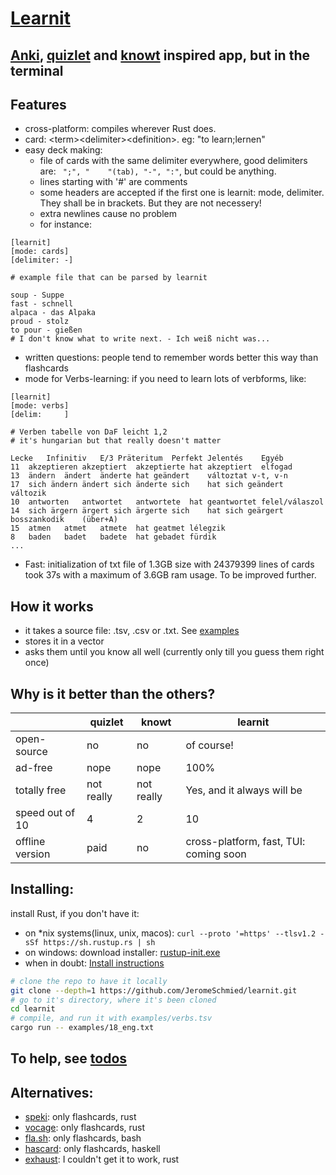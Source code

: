 # [Learnit](https://github.com/JeromeSchmied/learnit)

## [Anki](https://ankiweb.net), [quizlet](https://quizlet.com) and [knowt](https://knowt.com) inspired app, but in the terminal

## Features
- cross-platform: compiles wherever Rust does.
- card: \<term>\<delimiter>\<definition>. eg: "to learn;lernen"
- easy deck making:
    +  file of cards with the same delimiter everywhere, good delimiters are: ` ";", "    "(tab), "-", ":"`, but could be anything.
    +  lines starting with '#' are comments
    +  some headers are accepted if the first one is learnit: mode, delimiter. They shall be in brackets. But they are not necessery!
    +  extra newlines cause no problem
    +  for instance: 
```text
[learnit]
[mode: cards]
[delimiter: -]

# example file that can be parsed by learnit

soup - Suppe
fast - schnell
alpaca - das Alpaka
proud - stolz
to pour - gießen
# I don't know what to write next. - Ich weiß nicht was...
```
- written questions: people tend to remember words better this way than flashcards
- mode for Verbs-learning: if you need to learn lots of verbforms, like:
```
[learnit]
[mode: verbs]
[delim: 	]

# Verben tabelle von DaF leicht 1,2
# it's hungarian but that really doesn't matter

Lecke	Infinitiv	E/3	Präteritum	Perfekt	Jelentés	Egyéb
11	akzeptieren	akzeptiert	akzeptierte	hat akzeptiert	elfogad	
13	ändern	ändert	änderte	hat geändert	változtat v-t, v-n	
17	sich ändern	ändert sich	änderte sich	hat sich geändert	változik	
10	antworten	antwortet	antwortete	hat geantwortet	felel/válaszol	
14	sich ärgern	ärgert sich	ärgerte sich	hat sich geärgert	bosszankodik	(über+A)
15	atmen	atmet	atmete	hat geatmet	lélegzik	
8	baden	badet	badete	hat gebadet	fürdik
...
```
- Fast: initialization of txt file of 1.3GB size with 24379399 lines of cards took 37s with a maximum of 3.6GB ram usage. To be improved further.

## How it works
- it takes a source file: .tsv, .csv or .txt. See [examples](https://github.com/JeromeSchmied/learnit/tree/main/examples)
- stores it in a vector
- asks them until you know all well (currently only till you guess them right once)

## Why is it better than the others?

|                 | quizlet     | knowt      | learnit                    |
|---------------- | ----------- | ---------- | -------------------------- |
| open-source     | no          | no         | of course!                 |
| ad-free         | nope        | nope       | 100%                       |
| totally free    | not really  | not really | Yes, and it always will be |
| speed out of 10 | 4           | 2          | 10                         |
| offline version | paid        | no         | cross-platform, fast, TUI: coming soon  |

## Installing:

install Rust, if you don't have it:
- on *nix systems(linux, unix, macos): `curl --proto '=https' --tlsv1.2 -sSf https://sh.rustup.rs | sh` 
- on windows: download installer: [rustup-init.exe](https://static.rust-lang.org/rustup/dist/i686-pc-windows-gnu/rustup-init.exe)
- when in doubt: [Install instructions](https://www.rust-lang.org/tools/install)

```bash
# clone the repo to have it locally
git clone --depth=1 https://github.com/JeromeSchmied/learnit.git
# go to it's directory, where it's been cloned
cd learnit
# compile, and run it with examples/verbs.tsv
cargo run -- examples/18_eng.txt
```

## To help, see [todos](TODO.md)

## Alternatives: 
- [speki](https://crates.io/crates/speki): only flashcards, rust
- [vocage](https://crates.io/crates/vocage): only flashcards, rust
- [fla.sh](https://github.com/tallguyjenks/fla.sh): only flashcards, bash
- [hascard](https://github.com/Yvee1/hascard): only flashcards, haskell
- [exhaust](https://github.com/heyrict/exhaust): I couldn't get it to work, rust
